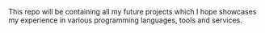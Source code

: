This repo will be containing all my future projects which I hope showcases my experience in various programming languages, tools and services.
